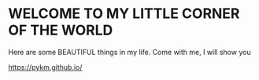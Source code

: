 # WELCOME TO MY LITTLE CORNER OF THE WORLD

Here are some BEAUTIFUL things in my life.
Come with me, I will show you

https://pykm.github.io/
